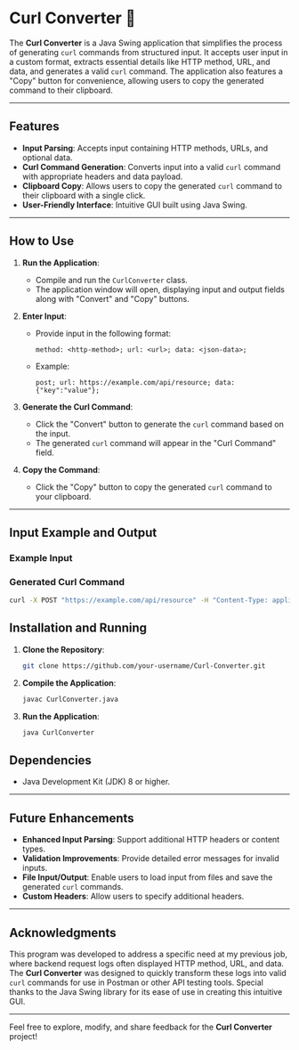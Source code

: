 # Curl Converter 🚀

The **Curl Converter** is a Java Swing application that simplifies the process of generating `curl` commands from structured input. It accepts user input in a custom format, extracts essential details like HTTP method, URL, and data, and generates a valid `curl` command. The application also features a "Copy" button for convenience, allowing users to copy the generated command to their clipboard.

---

## Features

- **Input Parsing**: Accepts input containing HTTP methods, URLs, and optional data.
- **Curl Command Generation**: Converts input into a valid `curl` command with appropriate headers and data payload.
- **Clipboard Copy**: Allows users to copy the generated `curl` command to their clipboard with a single click.
- **User-Friendly Interface**: Intuitive GUI built using Java Swing.

---

## How to Use

1. **Run the Application**:

   - Compile and run the `CurlConverter` class.
   - The application window will open, displaying input and output fields along with "Convert" and "Copy" buttons.

2. **Enter Input**:

   - Provide input in the following format:
     ```
     method: <http-method>; url: <url>; data: <json-data>;
     ```
   - Example:
     ```
     post; url: https://example.com/api/resource; data: {"key":"value"};
     ```

3. **Generate the Curl Command**:

   - Click the "Convert" button to generate the `curl` command based on the input.
   - The generated `curl` command will appear in the "Curl Command" field.

4. **Copy the Command**:
   - Click the "Copy" button to copy the generated `curl` command to your clipboard.

---

## Input Example and Output

### Example Input

### Generated Curl Command

```bash
curl -X POST "https://example.com/api/resource" -H "Content-Type: application/json" -d '{"key":"value"}'
```

## Installation and Running

1. **Clone the Repository**:

   ```bash
   git clone https://github.com/your-username/Curl-Converter.git
   ```

2. **Compile the Application**:

   ```bash
   javac CurlConverter.java
   ```

3. **Run the Application**:

   ```bash
   java CurlConverter
   ```

## Dependencies

- Java Development Kit (JDK) 8 or higher.

---

## Future Enhancements

- **Enhanced Input Parsing**: Support additional HTTP headers or content types.
- **Validation Improvements**: Provide detailed error messages for invalid inputs.
- **File Input/Output**: Enable users to load input from files and save the generated `curl` commands.
- **Custom Headers**: Allow users to specify additional headers.

---

## Acknowledgments

This program was developed to address a specific need at my previous job, where backend request logs often displayed HTTP method, URL, and data. The **Curl Converter** was designed to quickly transform these logs into valid `curl` commands for use in Postman or other API testing tools. Special thanks to the Java Swing library for its ease of use in creating this intuitive GUI.

---

Feel free to explore, modify, and share feedback for the **Curl Converter** project!
